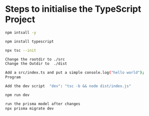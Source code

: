 <h1>Steps to initialise the TypeScript Project </h1>


```sh
npm intsall -y
```

```sh
npm install typescript
```


```sh
npx tsc --init
```

```sh
Change the rootdir to ./src
Change the Outdir to  ./dist
```

```sh
Add a src/index.ts and put a simple console.log("hello world");
Program
```

```sh 
Add the dev script  "dev": "tsc -b && node dist/index.js"
```

```sh
npm run dev 
```



```sh 
run the prisma model after changes 
npx prisma migrate dev
```